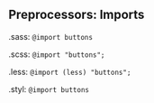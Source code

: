 ##  Preprocessors: Imports

.sass: ```@import buttons```

.scss: ```@import "buttons";```

.less: ```@import (less) "buttons";```

.styl: ```@import buttons```
